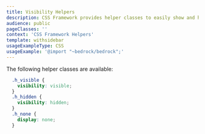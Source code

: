 ```yaml
---
title: Visibility Helpers
description: CSS Framework provides helper classes to easily show and hide elements.
audience: public
pageClasses: ''
context: 'CSS Framework Helpers'
template: withsidebar
usageExampleType: CSS
usageExample: '@import "~bedrock/bedrock";'
---
```


The following helper classes are available:

```css
  .h_visible {
    visibility: visible;
  }
  .h_hidden {
    visibility: hidden;
  }
  .h_none {
    display: none;
  }
```

